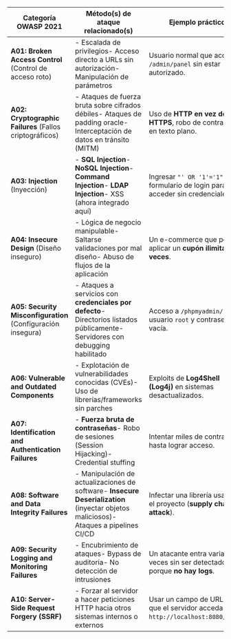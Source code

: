 
| **Categoría OWASP 2021**                                    | **Método(s) de ataque relacionado(s)**                                                                                               | **Ejemplo práctico**                                                              |
| ----------------------------------------------------------- | ------------------------------------------------------------------------------------------------------------------------------------ | --------------------------------------------------------------------------------- |
| **A01: Broken Access Control** (Control de acceso roto)     | - Escalada de privilegios- Acceso directo a URLs sin autorización- Manipulación de parámetros                                        | Usuario normal que accede a `/admin/panel` sin estar autorizado.                  |
| **A02: Cryptographic Failures** (Fallos criptográficos)     | - Ataques de fuerza bruta sobre cifrados débiles- Ataques de padding oracle- Interceptación de datos en tránsito (MITM)              | Uso de **HTTP en vez de HTTPS**, robo de contraseñas en texto plano.              |
| **A03: Injection** (Inyección)                              | - **SQL Injection**- **NoSQL Injection**- **Command Injection**- **LDAP Injection**- XSS (ahora integrado aquí)                      | Ingresar `"' OR '1'='1"` en un formulario de login para acceder sin credenciales. |
| **A04: Insecure Design** (Diseño inseguro)                  | - Lógica de negocio manipulable- Saltarse validaciones por mal diseño- Abuso de flujos de la aplicación                              | Un e-commerce que permite aplicar un **cupón ilimitadas veces**.                  |
| **A05: Security Misconfiguration** (Configuración insegura) | - Ataques a servicios con **credenciales por defecto**- Directorios listados públicamente- Servidores con debugging habilitado       | Acceso a `/phpmyadmin/` con usuario `root` y contraseña vacía.                    |
| **A06: Vulnerable and Outdated Components**                 | - Explotación de vulnerabilidades conocidas (CVEs)- Uso de librerías/frameworks sin parches                                          | Exploits de **Log4Shell (Log4j)** en sistemas desactualizados.                    |
| **A07: Identification and Authentication Failures**         | - **Fuerza bruta de contraseñas**- Robo de sesiones (Session Hijacking)- Credential stuffing                                         | Intentar miles de contraseñas hasta lograr acceso.                                |
| **A08: Software and Data Integrity Failures**               | - Manipulación de actualizaciones de software- **Insecure Deserialization** (inyectar objetos maliciosos)- Ataques a pipelines CI/CD | Infectar una librería usada en el proyecto (**supply chain attack**).             |
| **A09: Security Logging and Monitoring Failures**           | - Encubrimiento de ataques- Bypass de auditoría- No detección de intrusiones                                                         | Un atacante entra varias veces sin ser detectado porque **no hay logs**.          |
| **A10: Server-Side Request Forgery (SSRF)**                 | - Forzar al servidor a hacer peticiones HTTP hacia otros sistemas internos o externos                                                | Usar un campo de URL para que el servidor acceda a `http://localhost:8080/admin`. |


